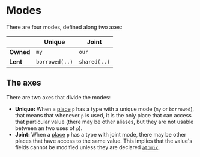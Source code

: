 # Modes

There are four modes, defined along two axes:

|                 | Unique         | Joint    |
| --------------- | ----------     | -------- |
| **Owned**       | `my`           | `our`    |
| **Lent**        | `borrowed(..)` | `shared(..)` |

## The axes

There are two axes that divide the modes:

* **Unique:** When a [place] `p` has a type with a unique mode (`my` or `borrowed`), that means that whenever `p` is used, it is the only place that can access that particular value (there may be other aliases, but they are not usable between an two uses of `p`).
* **Joint:** When a [place] `p` has a type with joint mode, there may be other places that have access to the same value. This implies that the value's fields cannot be modified unless they are declared [`atomic`].

[place]: ./places.md
[`atomic`]: ./atomicity.md